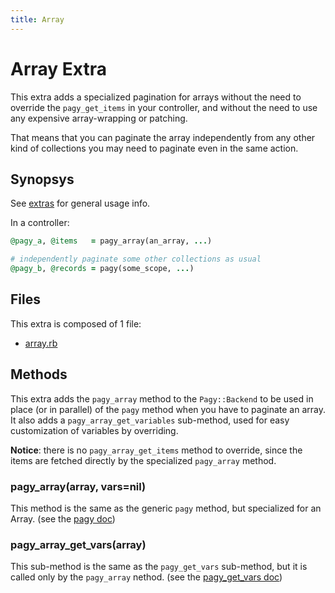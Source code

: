 ```yaml
---
title: Array
---
```


# Array Extra

This extra adds a specialized pagination for arrays without the need to override the `pagy_get_items` in your controller, and without the need to use any expensive array-wrapping or patching.

That means that you can paginate the array independently from any other kind of collections you may need to paginate even in the same action.

## Synopsys

See [extras](../extras.md) for general usage info.

In a controller:

```ruby
@pagy_a, @items   = pagy_array(an_array, ...)

# independently paginate some other collections as usual
@pagy_b, @records = pagy(some_scope, ...)
```

## Files

This extra is composed of 1 file:

- [array.rb](https://github.com/ddnexus/pagy/blob/master/lib/pagy/extras/array.rb)

## Methods

This extra adds the `pagy_array` method to the `Pagy::Backend` to be used in place (or in parallel) of the `pagy` method when you have to paginate an array. It also adds a `pagy_array_get_variables` sub-method, used for easy customization of variables by overriding.

__Notice__: there is no `pagy_array_get_items` method to override, since the items are fetched directly by the specialized `pagy_array` method.

### pagy_array(array, vars=nil)

This method is the same as the generic `pagy` method, but specialized for an Array. (see the [pagy doc](../api/backend.md#pagycollection-varsnil))

### pagy_array_get_vars(array)

This sub-method is the same as the `pagy_get_vars` sub-method, but it is called only by the `pagy_array` nethod. (see the [pagy_get_vars doc](../api/backend.md#pagy_get_varscollection))
